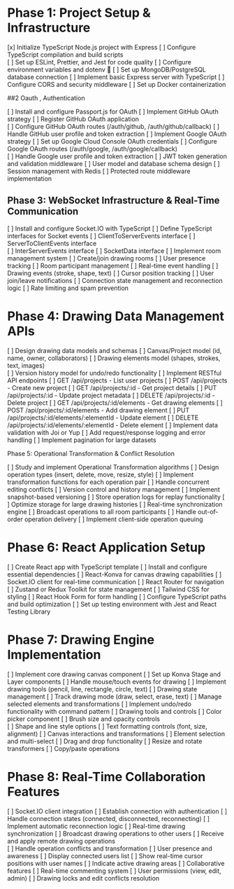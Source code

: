 # Phase 1: Project Setup & Infrastructure
[x] Initialize TypeScript Node.js project with Express
[ ] Configure TypeScript compilation and build scripts  
[ ] Set up ESLint, Prettier, and Jest for code quality
[ ] Configure environment variables and dotenv 🦀
[ ] Set up MongoDB/PostgreSQL database connection
[ ] Implement basic Express server with TypeScript
[ ] Configure CORS and security middleware
[ ] Set up Docker containerization

##2  Oauth , Authentication

[ ] Install and configure Passport.js for OAuth
[ ] Implement GitHub OAuth strategy
    [ ] Register GitHub OAuth application  
    [ ] Configure GitHub OAuth routes (/auth/github, /auth/github/callback)
    [ ] Handle GitHub user profile and token extraction
[ ] Implement Google OAuth strategy
    [ ] Set up Google Cloud Console OAuth credentials
    [ ] Configure Google OAuth routes (/auth/google, /auth/google/callback)  
    [ ] Handle Google user profile and token extraction
[ ] JWT token generation and validation middleware
[ ] User model and database schema design
[ ] Session management with Redis
[ ] Protected route middleware implementation


## Phase 3: WebSocket Infrastructure & Real-Time Communication
[ ] Install and configure Socket.IO with TypeScript
[ ] Define TypeScript interfaces for Socket events
    [ ] ClientToServerEvents interface
    [ ] ServerToClientEvents interface  
    [ ] InterServerEvents interface
    [ ] SocketData interface
[ ] Implement room management system
    [ ] Create/join drawing rooms
    [ ] User presence tracking
    [ ] Room participant management
[ ] Real-time event handling
    [ ] Drawing events (stroke, shape, text)
    [ ] Cursor position tracking
    [ ] User join/leave notifications
[ ] Connection state management and reconnection logic
[ ] Rate limiting and spam prevention


# Phase 4: Drawing Data Management APIs

[ ] Design drawing data models and schemas
    [ ] Canvas/Project model (id, name, owner, collaborators)
    [ ] Drawing elements model (shapes, strokes, text, images)  
    [ ] Version history model for undo/redo functionality
[ ] Implement RESTful API endpoints
    [ ] GET /api/projects - List user projects
    [ ] POST /api/projects - Create new project
    [ ] GET /api/projects/:id - Get project details
    [ ] PUT /api/projects/:id - Update project metadata
    [ ] DELETE /api/projects/:id - Delete project
    [ ] GET /api/projects/:id/elements - Get drawing elements
    [ ] POST /api/projects/:id/elements - Add drawing element
    [ ] PUT /api/projects/:id/elements/:elementId - Update element
    [ ] DELETE /api/projects/:id/elements/:elementId - Delete element
[ ] Implement data validation with Joi or Yup
[ ] Add request/response logging and error handling
[ ] Implement pagination for large datasets


Phase 5: Operational Transformation & Conflict Resolution

[ ] Study and implement Operational Transformation algorithms
    [ ] Design operation types (insert, delete, move, resize, style)
    [ ] Implement transformation functions for each operation pair
    [ ] Handle concurrent editing conflicts
[ ] Version control and history management
    [ ] Implement snapshot-based versioning
    [ ] Store operation logs for replay functionality
    [ ] Optimize storage for large drawing histories
[ ] Real-time synchronization engine
    [ ] Broadcast operations to all room participants
    [ ] Handle out-of-order operation delivery
    [ ] Implement client-side operation queuing


# Phase 6: React Application Setup

[ ] Create React app with TypeScript template
[ ] Install and configure essential dependencies
    [ ] React-Konva for canvas drawing capabilities
    [ ] Socket.IO client for real-time communication
    [ ] React Router for navigation
    [ ] Zustand or Redux Toolkit for state management
    [ ] Tailwind CSS for styling
    [ ] React Hook Form for form handling
[ ] Configure TypeScript paths and build optimization
[ ] Set up testing environment with Jest and React Testing Library

# Phase 7: Drawing Engine Implementation
[ ] Implement core drawing canvas component
    [ ] Set up Konva Stage and Layer components
    [ ] Handle mouse/touch events for drawing
    [ ] Implement drawing tools (pencil, line, rectangle, circle, text)
[ ] Drawing state management
    [ ] Track drawing mode (draw, select, erase, text)
    [ ] Manage selected elements and transformations
    [ ] Implement undo/redo functionality with command pattern
[ ] Drawing tools and controls
    [ ] Color picker component
    [ ] Brush size and opacity controls  
    [ ] Shape and line style options
    [ ] Text formatting controls (font, size, alignment)
[ ] Canvas interactions and transformations
    [ ] Element selection and multi-select
    [ ] Drag and drop functionality
    [ ] Resize and rotate transformers
    [ ] Copy/paste operations


# Phase 8: Real-Time Collaboration Features
[ ] Socket.IO client integration
    [ ] Establish connection with authentication
    [ ] Handle connection states (connected, disconnected, reconnecting)
    [ ] Implement automatic reconnection logic
[ ] Real-time drawing synchronization
    [ ] Broadcast drawing operations to other users
    [ ] Receive and apply remote drawing operations  
    [ ] Handle operation conflicts and transformation
[ ] User presence and awareness
    [ ] Display connected users list
    [ ] Show real-time cursor positions with user names
    [ ] Indicate active drawing areas
[ ] Collaborative features
    [ ] Real-time commenting system
    [ ] User permissions (view, edit, admin)
    [ ] Drawing locks and edit conflicts resolution

